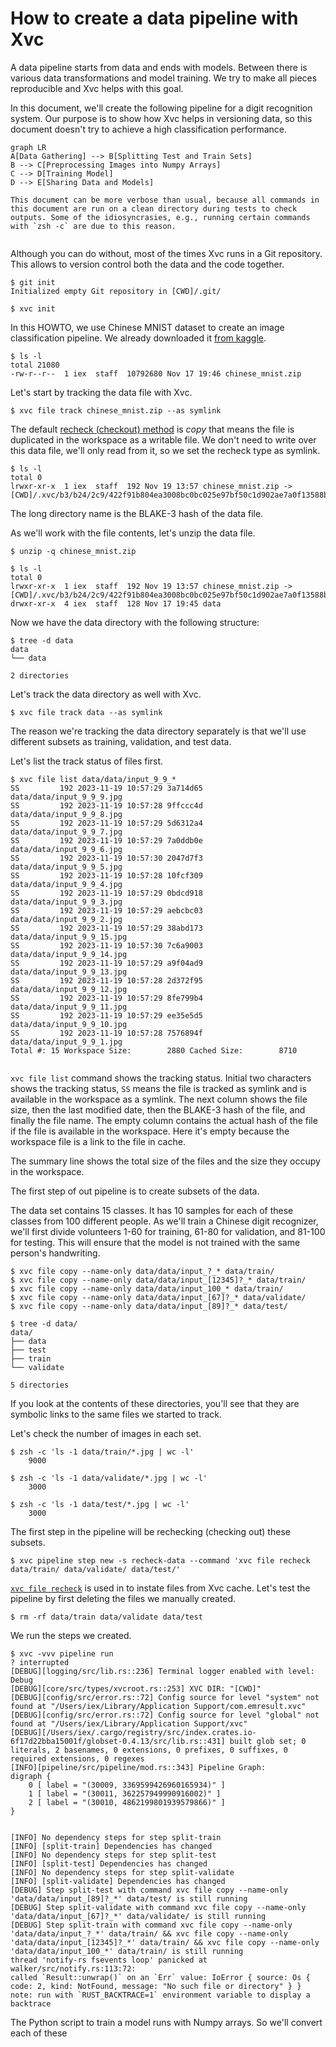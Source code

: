 # How to create a data pipeline with Xvc

A data pipeline starts from data and ends with models. Between there is various data transformations and model training. We try to make all pieces reproducible and Xvc helps with this goal. 

In this document, we'll create the following pipeline for a digit recognition system. Our purpose is to show how Xvc helps in versioning data, so this document doesn't try to achieve a high classification performance. 

```mermaid
graph LR
A[Data Gathering] --> B[Splitting Test and Train Sets]
B --> C[Preprocessing Images into Numpy Arrays]
C --> D[Training Model]
D --> E[Sharing Data and Models]
```


```admonish info
This document can be more verbose than usual, because all commands in this document are run on a clean directory during tests to check outputs. Some of the idiosyncrasies, e.g., running certain commands with `zsh -c` are due to this reason.
```
```
```

Although you can do without, most of the times Xvc runs in a Git repository. This allows to version control both the data and the code together. 
```console
$ git init
Initialized empty Git repository in [CWD]/.git/

$ xvc init
```

In this HOWTO, we use Chinese MNIST dataset to create an image classification pipeline. We already downloaded it [from kaggle](https://www.kaggle.com/datasets/gpreda/chinese-mnist/data). 

```console
$ ls -l
total 21080
-rw-r--r--  1 iex  staff  10792680 Nov 17 19:46 chinese_mnist.zip

```
Let's start by tracking the data file with Xvc.

```console
$ xvc file track chinese_mnist.zip --as symlink

```

The default [recheck (checkout) method](/ref/xvc-file-recheck.md) is _copy_ that means the file is
duplicated in the workspace as a writable file. We don't need to write over this
data file, we'll only read from it, so we set the recheck type as symlink.

```console
$ ls -l
total 0
lrwxr-xr-x  1 iex  staff  192 Nov 19 13:57 chinese_mnist.zip -> [CWD]/.xvc/b3/b24/2c9/422f91b804ea3008bc0bc025e97bf50c1d902ae7a0f13588b84f59023d/0.zip

```

The long directory name is the BLAKE-3 hash of the data file.

As we'll work with the file contents, let's unzip the data file.

```console
$ unzip -q chinese_mnist.zip

$ ls -l
total 0
lrwxr-xr-x  1 iex  staff  192 Nov 19 13:57 chinese_mnist.zip -> [CWD]/.xvc/b3/b24/2c9/422f91b804ea3008bc0bc025e97bf50c1d902ae7a0f13588b84f59023d/0.zip
drwxr-xr-x  4 iex  staff  128 Nov 17 19:45 data

```

Now we have the data directory with the following structure:

```console
$ tree -d data
data
└── data

2 directories

```

Let's track the data directory as well with Xvc.

```console
$ xvc file track data --as symlink
```

The reason we're tracking the data directory separately is that we'll use different subsets as training, validation, and test data. 

Let's list the track status of files first. 

```console
$ xvc file list data/data/input_9_9_*
SS         192 2023-11-19 10:57:29 3a714d65          data/data/input_9_9_9.jpg
SS         192 2023-11-19 10:57:28 9ffccc4d          data/data/input_9_9_8.jpg
SS         192 2023-11-19 10:57:29 5d6312a4          data/data/input_9_9_7.jpg
SS         192 2023-11-19 10:57:29 7a0ddb0e          data/data/input_9_9_6.jpg
SS         192 2023-11-19 10:57:30 2047d7f3          data/data/input_9_9_5.jpg
SS         192 2023-11-19 10:57:28 10fcf309          data/data/input_9_9_4.jpg
SS         192 2023-11-19 10:57:29 0bdcd918          data/data/input_9_9_3.jpg
SS         192 2023-11-19 10:57:29 aebcbc03          data/data/input_9_9_2.jpg
SS         192 2023-11-19 10:57:29 38abd173          data/data/input_9_9_15.jpg
SS         192 2023-11-19 10:57:30 7c6a9003          data/data/input_9_9_14.jpg
SS         192 2023-11-19 10:57:29 a9f04ad9          data/data/input_9_9_13.jpg
SS         192 2023-11-19 10:57:28 2d372f95          data/data/input_9_9_12.jpg
SS         192 2023-11-19 10:57:29 8fe799b4          data/data/input_9_9_11.jpg
SS         192 2023-11-19 10:57:29 ee35e5d5          data/data/input_9_9_10.jpg
SS         192 2023-11-19 10:57:28 7576894f          data/data/input_9_9_1.jpg
Total #: 15 Workspace Size:        2880 Cached Size:        8710


```

`xvc file list` command shows the tracking status. Initial two characters shows
the tracking status, `SS` means the file is tracked as symlink and is available
in the workspace as a symlink. The next column shows the file size, then the
last modified date, then the BLAKE-3 hash of the file, and finally the file
name. The empty column contains the actual hash of the file if the file is
available in the workspace. Here it's empty because the workspace file is a
link to the file in cache.

The summary line shows the total size of the files and the size they occupy in
the workspace.

The first step of out pipeline is to create subsets of the data. 

The data set contains 15 classes. It has 10 samples for each of these classes
from 100 different people. As we'll train a Chinese digit recognizer, we'll
first divide volunteers 1-60 for training, 61-80 for validation, and 81-100 for
testing. This will ensure that the model is not trained with the same person's
handwriting.


```console
$ xvc file copy --name-only data/data/input_?_* data/train/
$ xvc file copy --name-only data/data/input_[12345]?_* data/train/
$ xvc file copy --name-only data/data/input_100_* data/train/
$ xvc file copy --name-only data/data/input_[67]?_* data/validate/
$ xvc file copy --name-only data/data/input_[89]?_* data/test/

$ tree -d data/
data/
├── data
├── test
├── train
└── validate

5 directories

```

If you look at the contents of these directories, you'll see that they are
symbolic links to the same files we started to track. 

Let's check the number of images in each set. 

```console
$ zsh -c 'ls -1 data/train/*.jpg | wc -l'
    9000

$ zsh -c 'ls -1 data/validate/*.jpg | wc -l'
    3000

$ zsh -c 'ls -1 data/test/*.jpg | wc -l'
    3000

```

The first step in the pipeline will be rechecking (checking out) these subsets.

```console
$ xvc pipeline step new -s recheck-data --command 'xvc file recheck data/train/ data/validate/ data/test/'
```

[`xvc file recheck`](/ref/xvc-file-recheck.md) is used in to instate files from Xvc cache.
Let's test the pipeline by first deleting the files we manually created.
```console
$ rm -rf data/train data/validate data/test
```

We run the steps we created.

```console
$ xvc -vvv pipeline run 
? interrupted
[DEBUG][logging/src/lib.rs::236] Terminal logger enabled with level: Debug
[DEBUG][core/src/types/xvcroot.rs::253] XVC DIR: "[CWD]"
[DEBUG][config/src/error.rs::72] Config source for level "system" not found at "/Users/iex/Library/Application Support/com.emresult.xvc"
[DEBUG][config/src/error.rs::72] Config source for level "global" not found at "/Users/iex/Library/Application Support/xvc"
[DEBUG][/Users/iex/.cargo/registry/src/index.crates.io-6f17d22bba15001f/globset-0.4.13/src/lib.rs::431] built glob set; 0 literals, 2 basenames, 0 extensions, 0 prefixes, 0 suffixes, 0 required extensions, 0 regexes
[INFO][pipeline/src/pipeline/mod.rs::343] Pipeline Graph:
digraph {
    0 [ label = "(30009, 3369599426960165934)" ]
    1 [ label = "(30011, 362257949990916002)" ]
    2 [ label = "(30010, 4862199801939579866)" ]
}


[INFO] No dependency steps for step split-train
[INFO] [split-train] Dependencies has changed
[INFO] No dependency steps for step split-test
[INFO] [split-test] Dependencies has changed
[INFO] No dependency steps for step split-validate
[INFO] [split-validate] Dependencies has changed
[DEBUG] Step split-test with command xvc file copy --name-only 'data/data/input_[89]?_*' data/test/ is still running
[DEBUG] Step split-validate with command xvc file copy --name-only 'data/data/input_[67]?_*' data/validate/ is still running
[DEBUG] Step split-train with command xvc file copy --name-only 'data/data/input_?_*' data/train/ && xvc file copy --name-only 'data/data/input_[12345]?_*' data/train/ && xvc file copy --name-only 'data/data/input_100_*' data/train/ is still running
thread 'notify-rs fsevents loop' panicked at walker/src/notify.rs:113:72:
called `Result::unwrap()` on an `Err` value: IoError { source: Os { code: 2, kind: NotFound, message: "No such file or directory" } }
note: run with `RUST_BACKTRACE=1` environment variable to display a backtrace

```

The Python script to train a model runs with Numpy arrays. So we'll convert each of these 
